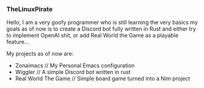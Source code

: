 ### TheLinuxPirate
Hello, I am a very goofy programmer who is still learning the very basics my goals as of now is to 
create a Discord bot fully written in Rust and either try to implement OpenAI shit, or add Real World the Game
as a playable feature...

My projects as of now are:
- Zonaimacs // My Personal Emacs configuration
- Wiggler // A simple Discord bot written in rust
- Real World The Game // Simple board game turned into a Nim project


<!--
**thelinuxpirate/thelinuxpirate** is a ✨ _special_ ✨ repository because its `README.md` (this file) appears on your GitHub profile.

Here are some ideas to get you started:

- 🔭 I’m currently working on ...
- 🌱 I’m currently learning ...
- 👯 I’m looking to collaborate on ...
- 🤔 I’m looking for help with ...
- 💬 Ask me about ...
- 📫 How to reach me: ...
- 😄 Pronouns: ...
- ⚡ Fun fact: ...
-->
